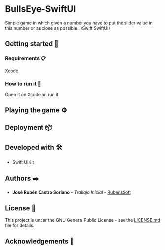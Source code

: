 # BullsEye-SwiftUI

Simple game in which given a number you have to put the slider value in this number or as close as possible . (Swift SwiftUI) 

## Getting started 🚀

### Requirements 📋

Xcode.

### How to run it 🔧
Open it on Xcode an run it.

## Playing the game ⚙️


## Deployment 📦

## Developed with 🛠️

* Swift UIKit


## Authors ✒️

* **José Rubén Castro Soriano** - *Trabajo Inicial* - [RubensSoft](https://github.com/RubensSoft)

## License 📄
This project is under the GNU General Public License - see the [LICENSE.md](LICENSE.md) file for details.

## Acknowledgements 🎁



